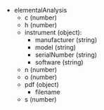 - elementalAnalysis
  - c (number)
  - h (number)
  - instrument (object):
    - manufacturer (string)
    - model (string)
    - serialNumber (string)
    - software (string)
  - n (number)
  - o (number)
  - pdf (object)
    - filename
  - s (number)
